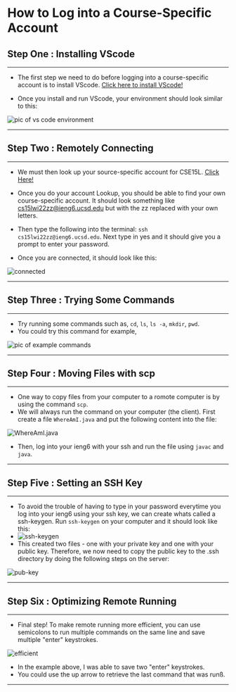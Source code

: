 # **How to Log into a Course-Specific Account**

## **Step One : Installing VScode**

---

- The first step we need to do before logging into a course-specific account is to install VScode. [Click here to install VScode!](https://code.visualstudio.com)

- Once you install and run VScode, your environment should look similar to this:

![pic of vs code environment](https://user-images.githubusercontent.com/92359561/149450527-f2d3b1ec-84ce-4c0b-9e99-1a44108d5329.png)

---

## **Step Two : Remotely Connecting**

---

- We must then look up your source-specific account for CSE15L. [Click Here!](https://sdacs.ucsd.edu/~icc/index.php)

- Once you do your account Lookup, you should be able to find your own course-specific account. It should look something like cs15lwi22zz@ieng6.ucsd.edu but with the zz replaced with your own letters.

- Then type the following into the terminal: ```ssh cs15lwi22zz@ieng6.ucsd.edu```. Next type in yes and it should give you a prompt to enter your password.

- Once you are connected, it should look like this:

![connected](https://user-images.githubusercontent.com/92359561/149451212-4df9bf37-cc50-4dce-9def-228a01f1b5d0.png)

---

## **Step Three : Trying Some Commands**

---

- Try running some commands such as, ```cd```, ```ls```, ```ls -a```, ```mkdir```, ```pwd```.
- You could try this command for example,

![pic of example commands](https://user-images.githubusercontent.com/92359561/149451512-f506ab53-bf95-44ce-a359-d49ac519beeb.png)

---

## **Step Four : Moving Files with scp**

---

- One way to copy files from your computer to a romote computer is by using the command ```scp```.
- We will always run the command on your computer (the client). First create a file ```WhereAmI.java``` and put the following content into the file:

![WhereAmI.java](https://user-images.githubusercontent.com/92359561/149452152-e586036d-781c-43a1-9395-924db2bb146e.png)

- Then, log into your ieng6 with your ssh and run the file using ```javac``` and ```java```.

---

## **Step Five : Setting an SSH Key**

---

- To avoid the trouble of having to type in your password everytime you log into your ieng6 using your ssh key, we can create whats called a ssh-keygen. Run ```ssh-keygen``` on your computer and it should look like this:
- ![ssh-keygen](https://user-images.githubusercontent.com/92359561/149452820-452ded7f-2825-4c33-850e-3ed64f34136b.png)
- This created two files - one with your private key and one with your public key. Therefore, we now need to copy the public key to the .ssh directory by doing the following steps on the server:

![pub-key](https://user-images.githubusercontent.com/92359561/149453178-b9c20ff0-ecc1-49a7-8bd6-71afd14f1186.png)

---

## **Step Six : Optimizing Remote Running**

---

- Final step! To make remote running more efficient, you can use semicolons to run multiple commands on the same line and save multiple "enter" keystrokes.

![efficient](https://user-images.githubusercontent.com/92359561/149453719-108f2002-6e76-472f-ac83-f31668aa0a14.png)

- In the example above, I was able to save two "enter" keystrokes.
- You could use the up arrow to retrieve the last command that was runß.

---
